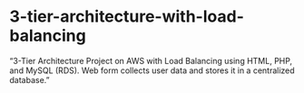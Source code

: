 # 3-tier-architecture-with-load-balancing
“3-Tier Architecture Project on AWS with Load Balancing using HTML, PHP, and MySQL (RDS). Web form collects user data and stores it in a centralized database.”
